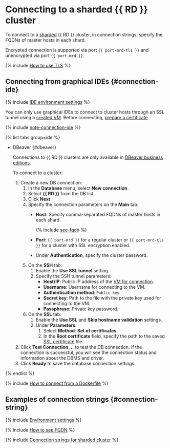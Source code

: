 # Connecting to a sharded {{ RD }} cluster

To connect to a [sharded](../../concepts/sharding.md) {{ RD }} cluster, in connection strings, specify the FQDNs of master hosts in each shard.

Encrypted connection is supported via port `{{ port-mrd-tls }}` and unencrypted via port `{{ port-mrd }}`.

{% include [How to use TLS](../../../_includes/mdb/mrd/connect/how-to-use-tls.md) %}

## Connecting from graphical IDEs {#connection-ide}

{% include [IDE environment settings](../../../_includes/mdb/mrd/ide-envs.md) %}

You can only use graphical IDEs to connect to cluster hosts through an SSL tunnel using a [created VM](./index.md#connect). Before connecting, [prepare a certificate](./index.md#get-ssl-cert).

{% include [note-connection-ide](../../../_includes/mdb/note-connection-ide.md) %}

{% list tabs group=ide %}

- DBeaver {#dbeaver}

    Connections to {{ RD }} clusters are only available in [DBeaver business editions](https://dbeaver.com/buy/).

    To connect to a cluster:

    1. Create a new DB connection:
        1. In the **Database** menu, select **New connection**.
        1. Select **{{ RD }}** from the DB list.
        1. Click **Next**.
        1. Specify the connection parameters on the **Main** tab:
            * **Host**: Specify comma-separated FQDNs of master hosts in each shard.

              {% include [see-fqdn](../../../_includes/mdb/mrd/fqdn-host.md) %}

            * **Port**: `{{ port-mrd }}` for a regular cluster or `{{ port-mrd-tls }}` for a cluster with SSL encryption enabled.
            * Under **Authentication**, specify the cluster password.
        1. On the **SSH** tab:
            1. Enable the **Use SSL tunnel** setting.
            1. Specify the SSH tunnel parameters:
                * **Host/IP**: Public IP address of the [VM for connection](./index.md#connect).
                * **Username**: Username for connecting to the VM.
                * **Authentication method**: `Public key`.
                * **Secret key**: Path to the file with the private key used for connecting to the VM.
                * **Passphrase**: Private key password.
        1. On the **SSL** tab:
            1. Enable the **Use SSL** and **Skip hostname validation** settings.
            1. Under **Parameters**:
                1. Select **Method**: **Set of certificates**.
                1. In the **Root certificate** field, specify the path to the saved [SSL certificate](./index.md#get-ssl-cert) file.
    1. Click **Test Connection ...** to test the DB connection. If the connection is successful, you will see the connection status and information about the DBMS and driver.
    1. Click **Ready** to save the database connection settings.

{% endlist %}

{% include [How to connect from a Dockerfile](../../../_includes/mdb/mrd/connect/docker-and-redis.md) %}

## Examples of connection strings {#connection-string}

{% include [Environment settings](../../../_includes/mdb/mdb-conn-strings-env.md) %}

{% include [How to see FQDN](../../../_includes/mdb/see-fqdn-in-console.md) %}

{% include [Connection strings for sharded cluster](../../../_includes/mdb/mrd/conn-strings-sharded.md) %}
